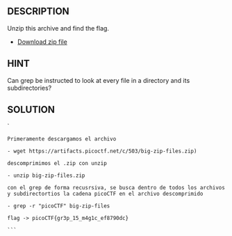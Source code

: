 ## DESCRIPTION

Unzip this archive and find the flag.

- [Download zip file](https://artifacts.picoctf.net/c/503/big-zip-files.zip)

## HINT

Can grep be instructed to look at every file in a directory and its subdirectories?

## SOLUTION

`
````
Primeramente descargamos el archivo

- wget https://artifacts.picoctf.net/c/503/big-zip-files.zip)

descomprimimos el .zip con unzip

- unzip big-zip-files.zip

con el grep de forma recusrsiva, se busca dentro de todos los archivos y subdirectortios la cadena picoCTF en el archivo descomprimido

- grep -r "picoCTF" big-zip-files

flag -> picoCTF{gr3p_15_m4g1c_ef8790dc}

```